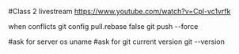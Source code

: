 #Class 2 livestream
https://www.youtube.com/watch?v=Cpl-vc1vrfk

when conflicts
git config pull.rebase false
git push --force

#ask for server os
uname
#ask for git current version
git --version